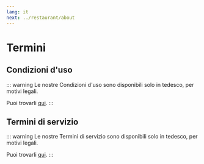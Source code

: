 ```yaml
---
lang: it
next: ../restaurant/about
---
```


# Termini

## Condizioni d'uso

::: warning
Le nostre Condizioni d'uso sono disponibili solo in tedesco, per motivi legali.

Puoi trovarli [qui](../../de/legal/terms.md#nutzungsbedingungen).
:::

## Termini di servizio

::: warning
Le nostre Termini di servizio sono disponibili solo in tedesco, per motivi legali.

Puoi trovarli [qui](../../de/legal/terms.md#allgemeine-geschaftsbedingungen).
:::
